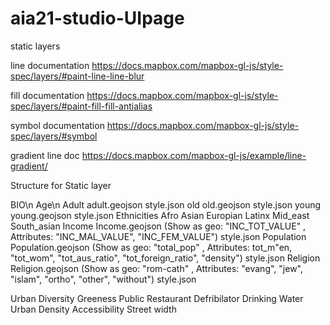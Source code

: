 # aia21-studio-UIpage

static layers

line documentation
https://docs.mapbox.com/mapbox-gl-js/style-spec/layers/#paint-line-line-blur

fill documentation
https://docs.mapbox.com/mapbox-gl-js/style-spec/layers/#paint-fill-fill-antialias

symbol documentation
https://docs.mapbox.com/mapbox-gl-js/style-spec/layers/#symbol

gradient line doc
https://docs.mapbox.com/mapbox-gl-js/example/line-gradient/

Structure for Static layer

BIO\n
    Age\n
        Adult
            adult.geojson
            style.json
        old
            old.geojson
            style.json
        young
            young.geojson
            style.json
    Ethnicities
        Afro
        Asian
        Europian
        Latinx
        Mid_east
        South_asian
    Income
        Income.geojson (Show as geo: "INC_TOT_VALUE" , Attributes: "INC_MAL_VALUE", "INC_FEM_VALUE")
        style.json
    Population
        Population.geojson (Show as geo: "total_pop" , Attributes: tot_m"en, "tot_wom", "tot_aus_ratio", "tot_foreign_ratio", "density")
        style.json
    Religion
        Religion.geojson (Show as geo: "rom-cath" , Attributes: "evang", "jew", "islam", "ortho", "other", "without")
        style.json
    
Urban Diversity
    Greeness
    Public Restaurant
    Defribilator
    Drinking Water
    Urban Density
Accessibility
    Street width


